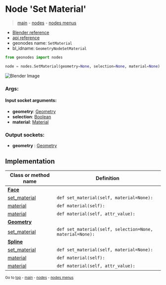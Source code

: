 # Node 'Set Material'

> [main](../structure.md) - [nodes](nodes.md) - [nodes menus](nodes_menus.md)

- [Blender reference](https://docs.blender.org/manual/en/latest/modeling/geometry_nodes/material/set_material.html)
- [api reference](https://docs.blender.org/api/current/bpy.types.GeometryNodeSetMaterial.html)
- geonodes name: `SetMaterial`
- bl_idname: `GeometryNodeSetMaterial`

```python
from geonodes import nodes

node = nodes.SetMaterial(geometry=None, selection=None, material=None)
```

![Blender Image](https://docs.blender.org/manual/en/latest/_images/node-types_GeometryNodeSetMaterial.webp)

### Args:

#### Input socket arguments:

- **geometry**: [Geometry](Geometry.md)
- **selection**: [Boolean](Boolean.md)
- **material**: [Material](Material.md)

### Output sockets:

- **geometry** : [Geometry](Geometry.md)

## Implementation

| Class or method name | Definition |
|----------------------|------------|
| **[Face](Face.md)** |
| [set_material](Face.md#set_material) | `def set_material(self, material=None):` |
| [material](Face.md#material-property) | `def material(self):` |
| [material](Face.md#material) | `def material(self, attr_value):` |
| **[Geometry](Geometry.md)** |
| [set_material](Geometry.md#set_material) | `def set_material(self, selection=None, material=None):` |
| **[Spline](Spline.md)** |
| [set_material](Spline.md#set_material) | `def set_material(self, material=None):` |
| [material](Spline.md#material-property) | `def material(self):` |
| [material](Spline.md#material) | `def material(self, attr_value):` |
<sub>Go to [top](#node-Set-Material) - [main](../structure.md) - [nodes](nodes.md) - [nodes menus](nodes_menus.md)</sub>

